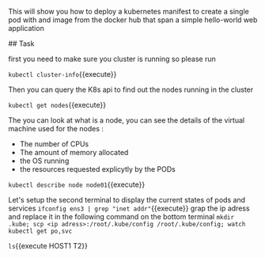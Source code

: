 This will show you how to deploy a kubernetes manifest to create a single pod with and image from the docker hub that span a simple hello-world web application

## Task

first you need to make sure you cluster is running so please run

`kubectl cluster-info`{{execute}}


Then you can query the K8s api to find out the nodes running in the cluster

`kubectl get nodes`{{execute}}

The you can look at what is a node, you can see the details of the virtual machine used for the nodes : 
* The number of CPUs
* The amount of memory allocated
* the OS running 
* the resources requested explicytly by the PODs 


`kubectl describe node node01`{{execute}}

Let's setup the second terminal to display the current states of pods and services
`ifconfig ens3 | grep "inet addr"`{{execute}}
grap the ip adress and replace it in the following command on the bottom terminal
`mkdir .kube; scp <ip adress>:/root/.kube/config /root/.kube/config; watch kubectl get po,svc`


 `ls`{{execute HOST1 T2}}